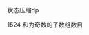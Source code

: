 

状态压缩dp


1524 和为奇数的子数组数目
```cpp

```

```cpp

```

```cpp

```


```cpp

```

```cpp

```

```cpp

```


```cpp

```


```cpp

```


```cpp

```


```cpp

```


```cpp

```

```cpp

```

```cpp

```


```cpp

```

```cpp

```

```cpp

```


```cpp

```

```cpp

```

```cpp

```


```cpp

```


```cpp

```

```cpp

```